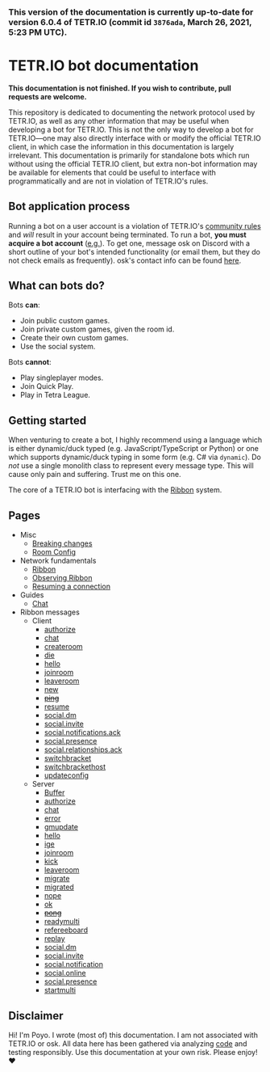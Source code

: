 ### This version of the documentation is currently up-to-date for version **6.0.4** of TETR.IO (commit id `3876ada`, March 26, 2021, 5:23 PM UTC).

<!--
the above date string is given by the following:
luxon.DateTime.fromMillis(timestamp).setZone("utc").toLocaleString(luxon.DateTime.DATETIME_FULL);
hi, by the way ❤
-->

# TETR.IO bot documentation

**This documentation is not finished. If you wish to contribute, pull requests are welcome.**

This repository is dedicated to documenting the network protocol used by TETR.IO, as well as any other information that may be useful when developing a bot for TETR.IO. This is not the only way to develop a bot for TETR.IO—one may also directly interface with or modify the official TETR.IO client, in which case the information in this documentation is largely irrelevant. This documentation is primarily for standalone bots which run without using the official TETR.IO client, but extra non-bot information may be available for elements that could be useful to interface with programmatically and are not in violation of TETR.IO's rules.

## Bot application process

Running a bot on a user account is a violation of TETR.IO's [community rules](https://tetr.io/about/rules/) and *will* result in your account being terminated. To run a bot, **you must acquire a bot account** ([e.g.](https://ch.tetr.io/u/5f9751f462f608df7f976f9e)). To get one, message osk on Discord with a short outline of your bot's intended functionality (or email them, but they do not check emails as frequently). osk's contact info can be found [here](https://osk.sh/).

## What can bots do?

Bots **can**:
* Join public custom games.
* Join private custom games, given the room id.
* Create their own custom games.
* Use the social system.

Bots **cannot**:
* Play singleplayer modes.
* Join Quick Play.
* Play in Tetra League.

## Getting started

When venturing to create a bot, I highly recommend using a language which is either dynamic/duck typed (e.g. JavaScript/TypeScript or Python) or one which supports dynamic/duck typing in some form (e.g. C# via `dynamic`). Do *not* use a single monolith class to represent every message type. This will cause only pain and suffering. Trust me on this one.

The core of a TETR.IO bot is interfacing with the [Ribbon](Ribbon.md) system.

## Pages

* Misc
    * [Breaking changes](Breaking_changes.md)
    * [Room Config](Room_Config.md)
* Network fundamentals
    * [Ribbon](Ribbon.md)
    * [Observing Ribbon](Observing_Ribbon.md)
    * [Resuming a connection](Resuming_a_connection.md)
* Guides
    * [Chat](Chat.md)
* Ribbon messages
    * Client
        * [authorize](Messages/client_authorize.md)
        * [chat](Messages/client_chat.md)
        * [createroom](Messages/client_createroom.md)
        * [die](Messages/client_die.md)
        * [hello](Messages/client_hello.md)
        * [joinroom](Messages/client_joinroom.md)
        * [leaveroom](Messages/client_leaveroom.md)
        * [new](Messages/client_new.md)
        * ~~[ping](Messages/client_ping.md)~~
        * [resume](Messages/client_resume.md)
        * [social.dm](Messages/client_social_dm.md)
        * [social.invite](Messages/client_social_invite.md)
        * [social.notifications.ack](Messages/client_social_notifications_ack.md)
        * [social.presence](Messages/client_social_presence.md)
        * [social.relationships.ack](Messages/client_social_relationships_ack.md)
        * [switchbracket](Messages/client_switchbracket.md)
        * [switchbrackethost](Messages/client_switchbrackethost.md)
        * [updateconfig](Messages/client_updateconfig.md)
    * Server
        * [Buffer](Messages/server_Buffer.md)
        * [authorize](Messages/server_authorize.md)
        * [chat](Messages/server_chat.md)
        * [error](Messages/server_error.md)
        * [gmupdate](Messages/server_gmupdate.md)
        * [hello](Messages/server_hello.md)
        * [ige](Messages/server_ige.md)
        * [joinroom](Messages/server_joinroom.md)
        * [kick](Messages/server_kick.md)
        * [leaveroom](Messages/server_leaveroom.md)
        * [migrate](Messages/server_migrate.md)
        * [migrated](Messages/server_migrated.md)
        * [nope](Messages/server_nope.md)
        * [ok](Messages/server_ok.md)
        * ~~[pong](Messages/server_pong.md)~~
        * [readymulti](Messages/server_readymulti.md)
        * [refereeboard](Messages/server_refereeboard.md)
        * [replay](Messages/server_replay.md)
        * [social.dm](Messages/server_social_dm.md)
        * [social.invite](Messages/server_social_invite.md)
        * [social.notification](Messages/server_social_notification.md)
        * [social.online](Messages/server_social_online.md)
        * [social.presence](Messages/server_social_presence.md)
        * [startmulti](Messages/server_startmulti.md)

## Disclaimer

Hi! I'm Poyo. I wrote (most of) this documentation. I am not associated with TETR.IO or osk. All data here has been gathered via analyzing [code](https://tetr.io/js/tetrio.js) and testing responsibly. Use this documentation at your own risk. Please enjoy! ❤

